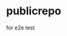 # publicrepo
for e2e test
































































































































































































































































































































































































































































































































































































































































































































































































































































































































































































































































































































































































































































































































































































































































































































































































































































































































































































































































































































































































































































































































































































































































































































































































































































































































































































































































































































































































































































































































































































































































































































































































































































































































































































































































































































































































































































































































































































































































































































































































































































































































































































































































































































































































































































































































































